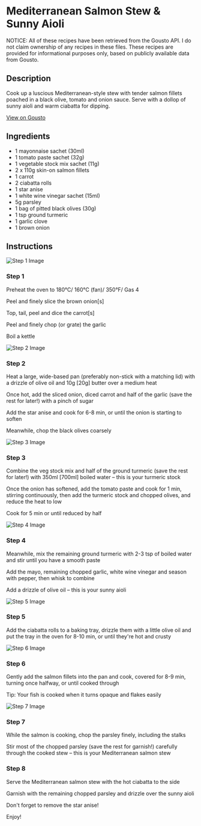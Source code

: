 # Mediterranean Salmon Stew & Sunny Aioli

NOTICE: All of these recipes have been retrieved from the Gousto API. I do not claim ownership of any recipes in these files. These recipes are provided for informational purposes only, based on publicly available data from Gousto.

## Description

Cook up a luscious Mediterranean-style stew with tender salmon fillets poached in a black olive, tomato and onion sauce. Serve with a dollop of sunny aioli and warm ciabatta for dipping. 

[View on Gousto](https://www.gousto.co.uk/recipes/cookbook/mediterranean-salmon-stew-sunny-aioli)

## Ingredients

- 1 mayonnaise sachet (30ml)
- 1 tomato paste sachet (32g)
- 1 vegetable stock mix sachet (11g)
- 2 x 110g skin-on salmon fillets
- 1 carrot
- 2 ciabatta rolls
- 1 star anise
- 1 white wine vinegar sachet (15ml)
- 5g parsley
- 1 bag of pitted black olives (30g)
- 1 tsp ground turmeric
- 1 garlic clove
- 1 brown onion

## Instructions

![Step 1 Image](https://production-media.gousto.co.uk/cms/recipe-step-image/step-1-1614612263509-x200.jpg)

### Step 1

Preheat the oven to 180°C/ 160°C (fan)/ 350°F/ Gas 4

Peel and finely slice the brown onion<span class="text-danger">[s]</span>

Top, tail, peel and dice the carrot<span class="text-danger">[s]</span>

Peel and finely chop (or grate) the garlic

Boil a kettle

![Step 2 Image](https://production-media.gousto.co.uk/cms/recipe-step-image/step-2-1614612287543-x200.jpg)

### Step 2

Heat a large, wide-based pan (preferably non-stick with a matching lid) with a drizzle of olive oil and 10g<span class="text-danger"> [20g]</span> butter over a medium heat

Once hot, add the sliced onion, diced carrot and half of the garlic (save the rest for later!) with a pinch of sugar

Add the star anise and cook for 6-8 min, or until the onion is starting to soften

Meanwhile, chop the black olives coarsely

![Step 3 Image](https://production-media.gousto.co.uk/cms/recipe-step-image/step-3-1614612309227-x200.jpg)

### Step 3

Combine the veg stock mix and half of the ground turmeric (save the rest for later!) with 350ml<span class="text-danger"> [700ml]</span> boiled water – this is your turmeric stock

Once the onion has softened, add the tomato paste and cook for 1 min, stirring continuously, then add the turmeric stock and chopped olives, and reduce the heat to low

Cook for 5 min or until reduced by half

![Step 4 Image](https://production-media.gousto.co.uk/cms/recipe-step-image/step-4-1614612323657-x200.jpg)

### Step 4

Meanwhile, mix the remaining ground turmeric with 2-3 tsp of boiled water and stir until you have a smooth paste

Add the mayo, remaining chopped garlic, white wine vinegar and season with pepper, then whisk to combine

Add a drizzle of olive oil – this is your sunny aioli

![Step 5 Image](https://production-media.gousto.co.uk/cms/recipe-step-image/Step-5-1614612338564-x200.jpg)

### Step 5

Add the ciabatta rolls to a baking tray, drizzle them with a little olive oil and put the tray in the oven for 8-10 min, or until they're hot and crusty

![Step 6 Image](https://production-media.gousto.co.uk/cms/recipe-step-image/step-6-1614612345639-x200.jpg)

### Step 6

Gently add the salmon fillets into the pan and cook, covered for 8-9 min, turning once halfway, or until cooked through

Tip: Your fish is cooked when it turns opaque and flakes easily

![Step 7 Image](https://production-media.gousto.co.uk/cms/recipe-step-image/step-7-1614612358005-x200.jpg)

### Step 7

While the salmon is cooking, chop the parsley finely, including the stalks

Stir most of the chopped parsley (save the rest for garnish!) carefully through the cooked stew – this is your Mediterranean salmon stew

### Step 8

Serve the Mediterranean salmon stew with the hot ciabatta to the side

Garnish with the remaining chopped parsley and drizzle over the sunny aioli

Don't forget to remove the star anise!

Enjoy!

